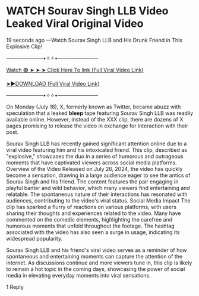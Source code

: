 <h1> WATCH Sourav Singh LLB Video Leaked Viral Original Video </h1>

19 seconds ago —Watch Sourav Singh LLB and His Drunk Friend in This Explosive Clip!

──────────•✧✧•───────────

[Watch 🟢 ➤ ➤ ➤  Click Here To link (Full Viral Video Link) ](https://bit.ly/3Ymtddl)

 

[➤►DOWNLOAD   (Full Viral Video Link) ](https://bit.ly/3Ymtddl)

──────────•✧✧•───────────

On Monday (July 18), X, formerly known as Twitter, became abuzz with speculation that a leaked **bleep** tape featuring Sourav Singh LLB was readily available online. However, instead of the XXX clip, there are dozens of X pages promising to release the video in exchange for interaction with their post.

Sourav Singh LLB has recently gained significant attention online due to a viral video featuring him and his intoxicated friend. This clip, described as "explosive," showcases the duo in a series of humorous and outrageous moments that have captivated viewers across social media platforms.
Overview of the Video
Released on July 26, 2024, the video has quickly become a sensation, drawing in a large audience eager to see the antics of Sourav Singh and his friend. The content features the pair engaging in playful banter and wild behavior, which many viewers find entertaining and relatable. The spontaneous nature of their interactions has resonated with audiences, contributing to the video's viral status.
Social Media Impact
The clip has sparked a flurry of reactions on various platforms, with users sharing their thoughts and experiences related to the video. Many have commented on the comedic elements, highlighting the carefree and humorous moments that unfold throughout the footage. The hashtag associated with the video has also seen a surge in usage, indicating its widespread popularity.

Sourav Singh LLB and his friend's viral video serves as a reminder of how spontaneous and entertaining moments can capture the attention of the internet. As discussions continue and more viewers tune in, this clip is likely to remain a hot topic in the coming days, showcasing the power of social media in elevating everyday moments into viral sensations.

 
1 Reply
